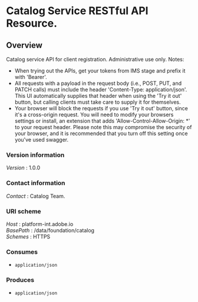 # Catalog Service RESTful API Resource.


<a name="overview"></a>
## Overview
Catalog service API for client registration. Administrative use only.
Notes:
* When trying out the APIs, get your tokens from IMS stage and prefix it with 'Bearer'.
* All requests with a payload in the request body (i.e., POST, PUT, and PATCH calls) must include the header 'Content-Type: application/json'.  This UI automatically supplies that header when using the 'Try it out' button, but calling clients must take care to supply it for themselves.
* Your browser will block the requests if you use 'Try it out' button, since it's a cross-origin request. You will need to modify your browsers settings or install, an extension that adds 'Allow-Control-Allow-Origin: *' to your request header. Please note this may compromise the security of your browser, and it is recommended that you turn off this setting once you've used swagger.


### Version information
*Version* : 1.0.0


### Contact information
*Contact* : Catalog Team.


### URI scheme
*Host* : platform-int.adobe.io  
*BasePath* : /data/foundation/catalog  
*Schemes* : HTTPS


### Consumes

* `application/json`


### Produces

* `application/json`



